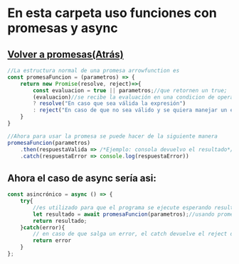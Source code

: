 # En esta carpeta uso funciones con promesas y async 
## [Volver a promesas(Atrás)](https://github.com/alanBonnet/Estudio-Practicas/tree/main/practica%20promesas)
```js
//La estructura normal de una promesa arrowfunction es
const promesaFuncion = (parametros) => {
    return new Promise(resolve, reject)=>{
        const evaluacion = true || parametros;//que retornen un true;
        (evaluacion)//se recibe la evaluación en una condicion de operador ternario
        ? resolve("En caso que sea válida la expresión")
        : reject("En caso de que no sea válido y se quiera manejar un error")
    }
}

//Ahora para usar la promesa se puede hacer de la siguiente manera
promesaFuncion(parametros)
    .then(respuestaValida => /*Ejemplo: consola devuelvo el resultado*/console.log(respuestaValida) )
    .catch(respuestaError => console.log(respuestaError))
```
## Ahora el caso de async sería asi:
```js
const asincrónico = async () => {
    try{
        //es utilizado para que el programa se ejecute esperando resultados y los muestre correctamente
        let resultado = await promesaFuncion(parametros);//usando promesaFuncion(params) como ejemplo
        return resultado;
    }catch(error){
        // en caso de que salga un error, el catch devuelve el reject de alguna promesa
        return error
    }
};
```